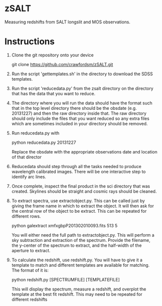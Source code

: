 zSALT
=====

Measuring redshifts from SALT longslit and MOS observations.  


Instructions
============

1. Clone the git repository onto your device

   git clone https://github.com/crawfordsm/zSALT.git

2. Run the script 'gettemplates.sh' in the directory to download
   the SDSS templates. 

3. Run the script 'reducedata.py' from the zsalt directory on the directory that has the data that you want to reduce.  


4. The directory where you will run the data should have the format
   such that in the top level directory there should be the
   obsdate (e.g. 20131227) and then the raw directory inside that.
   The raw directory should only include the files that you want
   reduced so any extra files which are sometimes included in your
   directory should be removed.

5. Run reducedata.py with

   python reducedata.py 20131227

   Replace the obsdate with the appropriate observations date and location of that director

6. Reducedata should step through all the tasks needed to produce
   wavelength calibrated images.   There will be one interactive
   step to identify arc lines.

7. Once complete, inspect the final product in the sci directory
   that was created.  Skylines should be straight and cosmic
   rays should be cleaned. 

8. To extract spectra, use extractobject.py.  This can be called just
   by giving the frame name in which to extract the object.  It will
   then ask for the central row of the object to be extract.  This 
   can be repeated for different rows. 

   python galextract xmfxgbpP201302010093.fits 513 5

   You will either need the full path to extractobject.py. This will perform a sky subtraction and 
   extraction of the spectrum.  Provide the filename, the y-center of the spectrum to extract, and the 
   half-width of the aperture to extract. 

9. To calculate the redshift, use redshift.py. You will have to give
   it a template to match and different templates are available 
   for matching.  The format of it is:
 
   python redshift.py [SPECTRUMFILE] [TEMPLATEFILE]

   This will display the spectrum, measure a redshift, and overplot
   the template at the best fit redshift.  This may need to be 
   repeated for different redshifts


